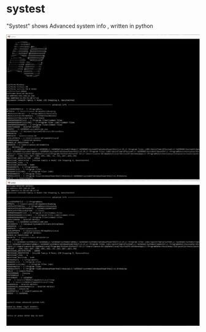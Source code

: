 # systest

"Systest" shows Advanced system info , written in python

<img src='https://github.com/Aydeniztr/systest/blob/main/BCA2B81B-51FC-4939-AEFC-6E30FE26101A.jpeg?raw=true'>
<img src='https://github.com/Aydeniztr/systest/blob/main/0CE8FFFA-7DFB-4A6F-914A-0E7DC4A5CA5C.jpeg?raw=true'>

